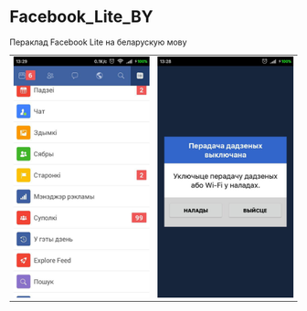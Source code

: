 # Facebook_Lite_BY
Пераклад Facebook Lite на беларускую мову
<table>
  <tr>
    <td><img src="https://github.com/Barysman/Facebook_Lite_BY/blob/master/pic/photo_001.jpg" /></td>
    <td><img src="https://github.com/Barysman/Facebook_Lite_BY/blob/master/pic/photo_002.jpg" /></td>
  </tr>
</table>
